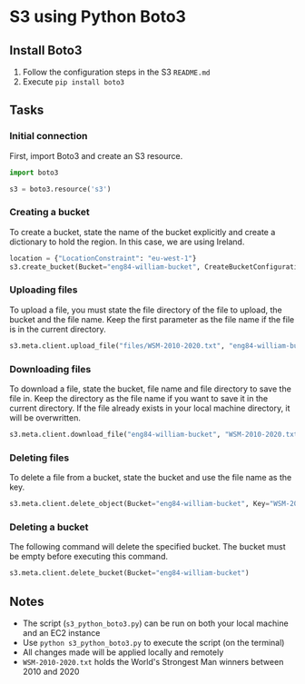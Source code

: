 # S3 using Python Boto3
## Install Boto3
1. Follow the configuration steps in the S3 `README.md`
2. Execute `pip install boto3`

## Tasks
### Initial connection
First, import Boto3 and create an S3 resource.
```python
import boto3

s3 = boto3.resource('s3')
```

### Creating a bucket
To create a bucket, state the name of the bucket explicitly and create a dictionary to hold the region. In this case, we are using Ireland.
```python
location = {"LocationConstraint": "eu-west-1"}
s3.create_bucket(Bucket="eng84-william-bucket", CreateBucketConfiguration=location)
```

### Uploading files
To upload a file, you must state the file directory of the file to upload, the bucket and the file name. Keep the first parameter as the file name if the file is in the current directory.
```python
s3.meta.client.upload_file("files/WSM-2010-2020.txt", "eng84-william-bucket", "WSM-2010-2020.txt")
```

### Downloading files
To download a file, state the bucket, file name and file directory to save the file in. Keep the directory as the file name if you want to save it in the current directory. If the file already exists in your local machine directory, it will be overwritten.
```python
s3.meta.client.download_file("eng84-william-bucket", "WSM-2010-2020.txt", "files/WSM-2010-2020.txt")
```

### Deleting files
To delete a file from a bucket, state the bucket and use the file name as the key.
```python
s3.meta.client.delete_object(Bucket="eng84-william-bucket", Key="WSM-2010-2020.txt")
```

### Deleting a bucket
The following command will delete the specified bucket. The bucket must be empty before executing this command.
```python
s3.meta.client.delete_bucket(Bucket="eng84-william-bucket")
```

## Notes
* The script (`s3_python_boto3.py`) can be run on both your local machine and an EC2 instance
* Use `python s3_python_boto3.py` to execute the script (on the terminal)
* All changes made will be applied locally and remotely
* `WSM-2010-2020.txt` holds the World's Strongest Man winners between 2010 and 2020 